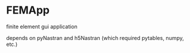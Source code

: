 # FEMApp
finite element gui application

depends on pyNastran and h5Nastran (which required pytables, numpy, etc.)
